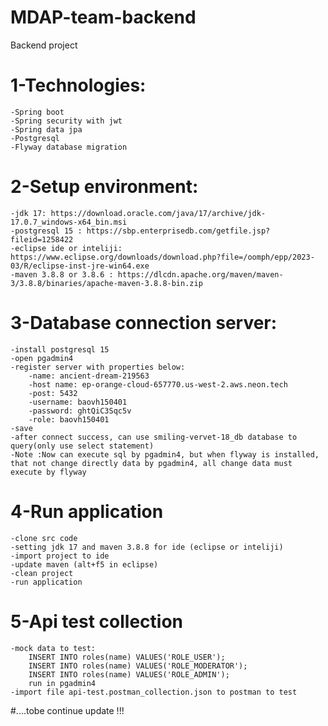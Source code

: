 # MDAP-team-backend
 Backend project
# 1-Technologies:
	-Spring boot
	-Spring security with jwt
	-Spring data jpa
	-Postgresql
	-Flyway database migration
# 2-Setup environment:
	-jdk 17: https://download.oracle.com/java/17/archive/jdk-17.0.7_windows-x64_bin.msi
	-postgresql 15 : https://sbp.enterprisedb.com/getfile.jsp?fileid=1258422
	-eclipse ide or inteliji: https://www.eclipse.org/downloads/download.php?file=/oomph/epp/2023-03/R/eclipse-inst-jre-win64.exe
	-maven 3.8.8 or 3.8.6 : https://dlcdn.apache.org/maven/maven-3/3.8.8/binaries/apache-maven-3.8.8-bin.zip
# 3-Database connection server:
	-install postgresql 15
	-open pgadmin4
	-register server with properties below:
		-name: ancient-dream-219563
		-host name: ep-orange-cloud-657770.us-west-2.aws.neon.tech
		-post: 5432
		-username: baovh150401
		-password: ghtQiC3Sqc5v
		-role: baovh150401
	-save
	-after connect success, can use smiling-vervet-18_db database to query(only use select statement)
	-Note :Now can execute sql by pgadmin4, but when flyway is installed, that not change directly data by pgadmin4, all change data must execute by flyway
# 4-Run application
	-clone src code
	-setting jdk 17 and maven 3.8.8 for ide (eclipse or inteliji)
	-import project to ide
	-update maven (alt+f5 in eclipse)
	-clean project
	-run application
# 5-Api test collection
	-mock data to test:
		INSERT INTO roles(name) VALUES('ROLE_USER');
		INSERT INTO roles(name) VALUES('ROLE_MODERATOR');
		INSERT INTO roles(name) VALUES('ROLE_ADMIN');
		run in pgadmin4
	-import file api-test.postman_collection.json to postman to test 
#....tobe continue update !!!
